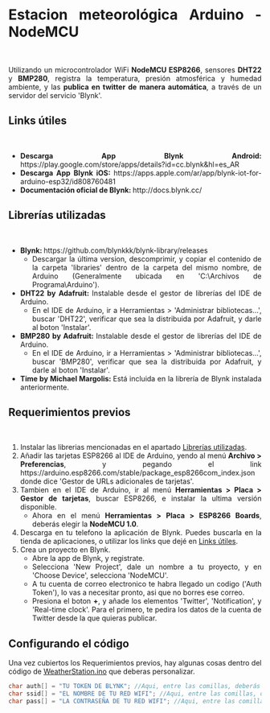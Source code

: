 <html style="text-align: justify;">
<h1>Estacion meteorológica Arduino - NodeMCU</h1>
<br>
<p>Utilizando un microcontrolador WiFi <b>NodeMCU ESP8266</b>, sensores <b>DHT22</b> y <b>BMP280</b>, registra la temperatura, presión atmosférica y humedad ambiente, y las <b>publica en twitter de manera automática</b>, a través de un servidor del servicio 'Blynk'.</p>
<h2>Links útiles</h2><br>
<ul>
<li><b>Descarga App Blynk Android: </b> https://play.google.com/store/apps/details?id=cc.blynk&hl=es_AR <br></li>
<li><b>Descarga App Blynk iOS: </b> https://apps.apple.com/ar/app/blynk-iot-for-arduino-esp32/id808760481 <br></li>
<li><b>Documentación oficial de Blynk: </b> http://docs.blynk.cc/ <br></li>
</ul>

<h2>Librerías utilizadas</h2> <br>
<ul>
    <li>
        <b>Blynk: </b> https://github.com/blynkkk/blynk-library/releases 
        <ul>
            <li>Descargar la última version, descomprimir, y copiar el contenido de la carpeta 'libraries' dentro de la carpeta del mismo nombre, de Arduino (Generalmente ubicada en 'C:\Archivos de Programa\Arduino').</li>
        </ul>
    </li>
    <li>
        <b>DHT22 by Adafruit: </b> Instalable desde el gestor de librerías del IDE de Arduino.
        <ul>
            <li>En el IDE de Arduino, ir a Herramientas > 'Administrar bibliotecas...', buscar 'DHT22', verificar que sea la distribuida por Adafruit, y darle al boton 'Instalar'.</li>
        </ul>
    </li>
    <li>
        <b>BMP280 by Adafruit: </b> Instalable desde el gestor de librerías del IDE de Arduino.
        <ul>
            <li>En el IDE de Arduino, ir a Herramientas > 'Administrar bibliotecas...', buscar 'BMP280', verificar que sea la distribuida por Adafruit, y darle al boton 'Instalar'.</li>
        </ul>
    </li>
    <li>
        <b>Time by Michael Margolis: </b> Está incluida en la librería de Blynk instalada anteriormente.
    </li>
</ul>

<h2>Requerimientos previos</h2> <br>
<ol>
    <li>Instalar las librerias mencionadas en el apartado <a href="#librerías-utilizadas">Librerías utilizadas</a>.</li>
    <li>Añadir las tarjetas ESP8266 al IDE de Arduino, yendo al menú <b>Archivo > Preferencias</b>, y pegando el link https://arduino.esp8266.com/stable/package_esp8266com_index.json donde dice 'Gestor de URLs adicionales de tarjetas'.</li>
    <li>Tambien en el IDE de Arduino, ir al menú <b>Herramientas > Placa > Gestor de tarjetas</b>, buscar ESP8266, e instalar la ultima versión disponible.
        <ul>
            <li>Ahora en el menú <b>Herramientas > Placa > ESP8266 Boards</b>, deberás elegir la <b>NodeMCU 1.0</b>.</li>
        </ul>
    </li>
    <li>Descarga en tu telefono la aplicación de Blynk. Puedes buscarla en la tienda de aplicaciones, o utilizar los links que dejé en <a href="#links-útiles">Links útiles</a>.</li>
    <li>Crea un proyecto en Blynk.
        <ul>
            <li>Abre la app de Blynk, y registrate.</li>
            <li>Selecciona 'New Project', dale un nombre a tu proyecto, y en 'Choose Device', selecciona 'NodeMCU'.</li>
            <li>A tu cuenta de correo electronico te habra llegado un codigo ('Auth Token'), lo vas a necesitar pronto, asi que no borres ese correo.</li>
            <li>Presiona el boton <b>+</b>, y añade los elementos 'Twitter', 'Notification', y 'Real-time clock'. Para el primero, te pedira los datos de la cuenta de Twitter desde la que quieras publicar.</li>
        </ul>
    </li>
</ol>

<h2>Configurando el código</h2>
<p>Una vez cubiertos los Requerimientos previos, hay algunas cosas dentro del código de <a href="https://github.com/bernapastorini/blynk-weather-station/blob/master/WeatherStation.ino">WeatherStation.ino</a> que deberas personalizar. <br>

```cpp
char auth[] = "TU TOKEN DE BLYNK"; //Aqui, entre las comillas, deberás pegar el Auth Token que llegó a tu email al crear el proyecto.
char ssid[] = "EL NOMBRE DE TU RED WIFI"; //Aqui, entre las comillas, deberás introducir el nombre de tu red WiFi.
char pass[] = "LA CONTRASEÑA DE TU RED WIFI"; //Aqui, entre las comillas, deberás introducir la contraseña de tu red WiFi.
```

</p>
</html>